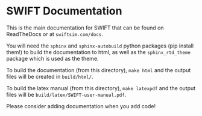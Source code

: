 SWIFT Documentation
===================

This is the main documentation for SWIFT that can be found on ReadTheDocs
or at `swiftsim.com/docs`.

You will need the `sphinx` and `sphinx-autobuild` python packages (pip install
them!) to build the documentation to html, as well as the `sphinx_rtd_theme`
package which is used as the theme.

To build the documentation (from this directory), `make html` and the output
files will be created in `build/html/`.

To build the latex manual (from this directory), `make latexpdf` and the output
files will be `build/latex/SWIFT-user-manual.pdf`.


Please consider adding documentation when you add code!
